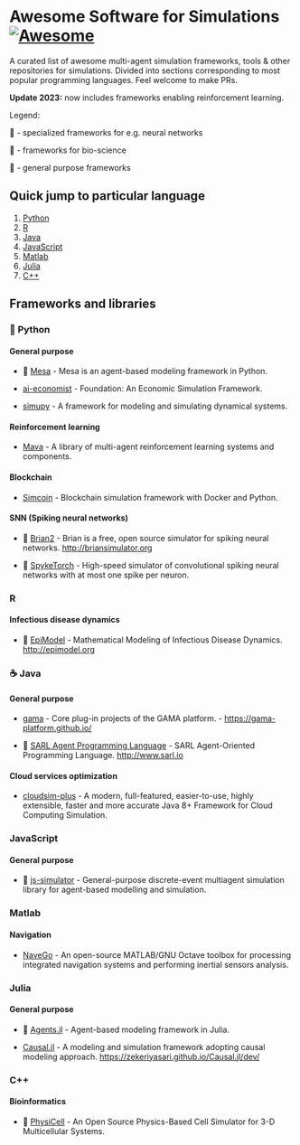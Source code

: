 # Awesome Software for Simulations [![Awesome](https://cdn.rawgit.com/sindresorhus/awesome/d7305f38d29fed78fa85652e3a63e154dd8e8829/media/badge.svg)](https://github.com/sindresorhus/awesome)

A curated list of awesome multi-agent simulation frameworks, tools &amp; other repositories for simulations. Divided into sections corresponding to most popular programming languages. Feel welcome to make PRs.

**Update 2023:** now includes frameworks enabling reinforcement learning.

Legend:

🧠 - specialized frameworks for e.g. neural networks

🦠 - frameworks for bio-science

🧰 - general purpose frameworks

## Quick jump to particular language

1. [Python](https://github.com/oskar-j/awesome-sim-software#snake-python)
2. [R](https://github.com/oskar-j/awesome-sim-software#r)
3. [Java](https://github.com/oskar-j/awesome-sim-software#coffee-java)
4. [JavaScript](https://github.com/oskar-j/awesome-sim-software#javascript)
5. [Matlab](https://github.com/oskar-j/awesome-sim-software#matlab)
6. [Julia](https://github.com/oskar-j/awesome-sim-software#julia)
7. [C++](https://github.com/oskar-j/awesome-sim-software#c)

## Frameworks and libraries

### :snake: Python

#### General purpose

* 🧰 [Mesa](https://github.com/projectmesa/mesa) - Mesa is an agent-based modeling framework in Python.

* [ai-economist](https://github.com/salesforce/ai-economist) - Foundation: An Economic Simulation Framework.

* [simupy](https://github.com/simupy/simupy) - A framework for modeling and simulating dynamical systems.

#### Reinforcement learning

* [Mava](https://github.com/instadeepai/Mava) - A library of multi-agent reinforcement learning systems and components.

#### Blockchain

* [Simcoin](https://github.com/sbaresearch/simcoin) - Blockchain simulation framework with Docker and Python.

#### SNN (Spiking neural networks)

* 🧠 [Brian2](https://github.com/brian-team/brian2) - Brian is a free, open source simulator for spiking neural networks. http://briansimulator.org

* 🧠 [SpykeTorch](https://github.com/miladmozafari/SpykeTorch) - High-speed simulator of convolutional spiking neural networks with at most one spike per neuron.

### R

#### Infectious disease dynamics

* 🦠 [EpiModel](https://github.com/statnet/EpiModel) - Mathematical Modeling of Infectious Disease Dynamics. http://epimodel.org

### :coffee: Java

#### General purpose

* [gama](https://github.com/gama-platform/gama) - Core plug-in projects of the GAMA platform. - https://gama-platform.github.io/

* 🧰 [SARL Agent Programming Language](https://github.com/sarl/sarl) - SARL Agent-Oriented Programming Language. http://www.sarl.io

#### Cloud services optimization

* [cloudsim-plus](https://github.com/manoelcampos/cloudsim-plus) - A modern, full-featured, easier-to-use, highly extensible, faster and more accurate Java 8+ Framework for Cloud Computing Simulation.

### JavaScript

#### General purpose

* 🧰 [js-simulator](https://github.com/chen0040/js-simulator) - General-purpose discrete-event multiagent simulation library for agent-based modelling and simulation.

### Matlab

#### Navigation

* [NaveGo](https://github.com/rodralez/NaveGo) - An open-source MATLAB/GNU Octave toolbox for processing integrated navigation systems and performing inertial sensors analysis.

### Julia

#### General purpose

* 🧰 [Agents.jl](https://github.com/JuliaDynamics/Agents.jl) - Agent-based modeling framework in Julia.

* [Causal.jl](https://github.com/zekeriyasari/Causal.jl) - A modeling and simulation framework adopting causal modeling approach. https://zekeriyasari.github.io/Causal.jl/dev/

### C++

#### Bioinformatics

* 🦠 [PhysiCell](https://github.com/MathCancer/PhysiCell) - An Open Source Physics-Based Cell Simulator for 3-D Multicellular Systems.
